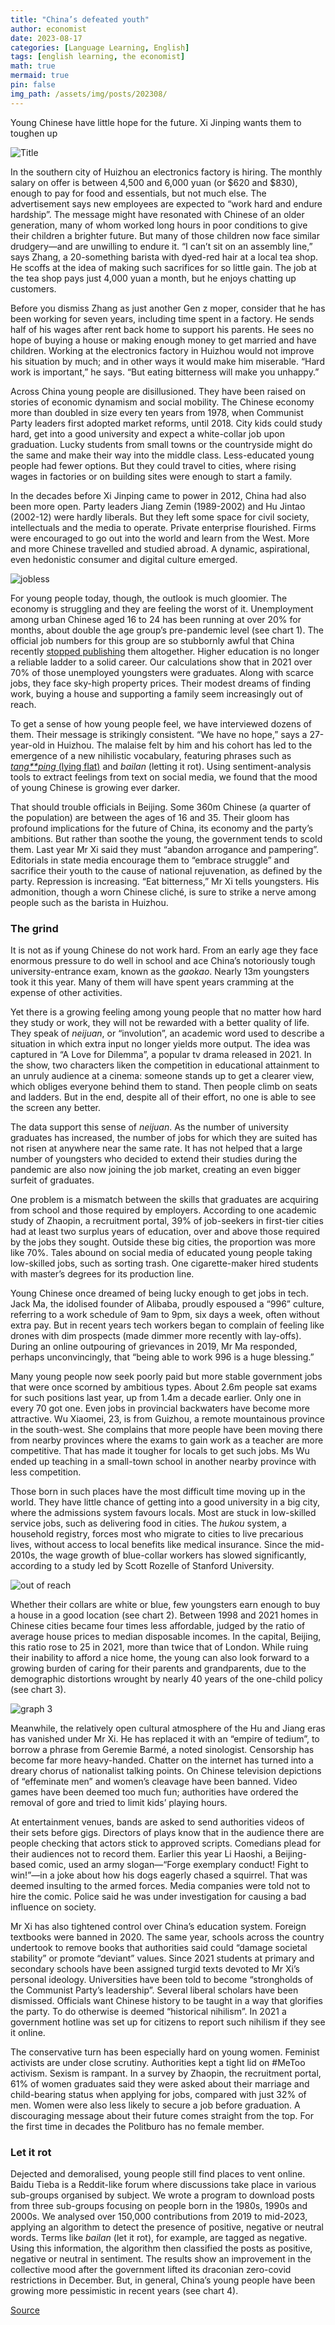 ```yaml
---
title: "China’s defeated youth"
author: economist
date: 2023-08-17
categories: [Language Learning, English]
tags: [english learning, the economist]
math: true
mermaid: true
pin: false
img_path: /assets/img/posts/202308/
---
```


Young Chinese have little hope for the future. Xi Jinping wants them to toughen up

![Title](20230819_FBP002.avif)

In the southern city of Huizhou an electronics factory is hiring. The monthly salary on offer is between 4,500 and 6,000 yuan (or $620 and $830), enough to pay for food and essentials, but not much else. The advertisement says new employees are expected to “work hard and endure hardship”. The message might have resonated with Chinese of an older generation, many of whom worked long hours in poor conditions to give their children a brighter future. But many of those children now face similar drudgery—and are unwilling to endure it. “I can’t sit on an assembly line,” says Zhang, a 20-something barista with dyed-red hair at a local tea shop. He scoffs at the idea of making such sacrifices for so little gain. The job at the tea shop pays just 4,000 yuan a month, but he enjoys chatting up customers.

Before you dismiss Zhang as just another Gen z moper, consider that he has been working for seven years, including time spent in a factory. He sends half of his wages after rent back home to support his parents. He sees no hope of buying a house or making enough money to get married and have children. Working at the electronics factory in Huizhou would not improve his situation by much; and in other ways it would make him miserable. “Hard work is important,” he says. “But eating bitterness will make you unhappy.”

Across China young people are disillusioned. They have been raised on stories of economic dynamism and social mobility. The Chinese economy more than doubled in size every ten years from 1978, when Communist Party leaders first adopted market reforms, until 2018. City kids could study hard, get into a good university and expect a white-collar job upon graduation. Lucky students from small towns or the countryside might do the same and make their way into the middle class. Less-educated young people had fewer options. But they could travel to cities, where rising wages in factories or on building sites were enough to start a family.

In the decades before Xi Jinping came to power in 2012, China had also been more open. Party leaders Jiang Zemin (1989-2002) and Hu Jintao (2002-12) were hardly liberals. But they left some space for civil society, intellectuals and the media to operate. Private enterprise flourished. Firms were encouraged to go out into the world and learn from the West. More and more Chinese travelled and studied abroad. A dynamic, aspirational, even hedonistic consumer and digital culture emerged.

![jobless](20230819_FBC161.png)

For young people today, though, the outlook is much gloomier. The economy is struggling and they are feeling the worst of it. Unemployment among urban Chinese aged 16 to 24 has been running at over 20% for months, about double the age group’s pre-pandemic level (see chart 1). The official job numbers for this group are so stubbornly awful that China recently [stopped publishing](https://www.economist.com/finance-and-economics/2023/08/17/chinas-consumers-officials-and-statisticians-all-lack-confidence) them altogether. Higher education is no longer a reliable ladder to a solid career. Our calculations show that in 2021 over 70% of those unemployed youngsters were graduates. Along with scarce jobs, they face sky-high property prices. Their modest dreams of finding work, buying a house and supporting a family seem increasingly out of reach.

To get a sense of how young people feel, we have interviewed dozens of them. Their message is strikingly consistent. “We have no hope,” says a 27-year-old in Huizhou. The malaise felt by him and his cohort has led to the emergence of a new nihilistic vocabulary, featuring phrases such as [*tang**ping* (lying flat)](https://www.economist.com/china/2021/07/03/china-urges-its-people-to-struggle-some-say-no) and *bailan* (letting it rot). Using sentiment-analysis tools to extract feelings from text on social media, we found that the mood of young Chinese is growing ever darker.

That should trouble officials in Beijing. Some 360m Chinese (a quarter of the population) are between the ages of 16 and 35. Their gloom has profound implications for the future of China, its economy and the party’s ambitions. But rather than soothe the young, the government tends to scold them. Last year Mr Xi said they must “abandon arrogance and pampering”. Editorials in state media encourage them to “embrace struggle” and sacrifice their youth to the cause of national rejuvenation, as defined by the party. Repression is increasing. “Eat bitterness,” Mr Xi tells youngsters. His admonition, though a worn Chinese cliché, is sure to strike a nerve among people such as the barista in Huizhou.

### The grind

It is not as if young Chinese do not work hard. From an early age they face enormous pressure to do well in school and ace China’s notoriously tough university-entrance exam, known as the *gaokao*. Nearly 13m youngsters took it this year. Many of them will have spent years cramming at the expense of other activities.

Yet there is a growing feeling among young people that no matter how hard they study or work, they will not be rewarded with a better quality of life. They speak of *neijuan*, or “involution”, an academic word used to describe a situation in which extra input no longer yields more output. The idea was captured in “A Love for Dilemma”, a popular tv drama released in 2021. In the show, two characters liken the competition in educational attainment to an unruly audience at a cinema: someone stands up to get a clearer view, which obliges everyone behind them to stand. Then people climb on seats and ladders. But in the end, despite all of their effort, no one is able to see the screen any better.

The data support this sense of *neijuan*. As the number of university graduates has increased, the number of jobs for which they are suited has not risen at anywhere near the same rate. It has not helped that a large number of youngsters who decided to extend their studies during the pandemic are also now joining the job market, creating an even bigger surfeit of graduates.

One problem is a mismatch between the skills that graduates are acquiring from school and those required by employers. According to one academic study of Zhaopin, a recruitment portal, 39% of job-seekers in first-tier cities had at least two surplus years of education, over and above those required by the jobs they sought. Outside these big cities, the proportion was more like 70%. Tales abound on social media of educated young people taking low-skilled jobs, such as sorting trash. One cigarette-maker hired students with master’s degrees for its production line.

Young Chinese once dreamed of being lucky enough to get jobs in tech. Jack Ma, the idolised founder of Alibaba, proudly espoused a “996” culture, referring to a work schedule of 9am to 9pm, six days a week, often without extra pay. But in recent years tech workers began to complain of feeling like drones with dim prospects (made dimmer more recently with lay-offs). During an online outpouring of grievances in 2019, Mr Ma responded, perhaps unconvincingly, that “being able to work 996 is a huge blessing.”

Many young people now seek poorly paid but more stable government jobs that were once scorned by ambitious types. About 2.6m people sat exams for such positions last year, up from 1.4m a decade earlier. Only one in every 70 got one. Even jobs in provincial backwaters have become more attractive. Wu Xiaomei, 23, is from Guizhou, a remote mountainous province in the south-west. She complains that more people have been moving there from nearby provinces where the exams to gain work as a teacher are more competitive. That has made it tougher for locals to get such jobs. Ms Wu ended up teaching in a small-town school in another nearby province with less competition.

Those born in such places have the most difficult time moving up in the world. They have little chance of getting into a good university in a big city, where the admissions system favours locals. Most are stuck in low-skilled service jobs, such as delivering food in cities. The *hukou* system, a household registry, forces most who migrate to cities to live precarious lives, without access to local benefits like medical insurance. Since the mid-2010s, the wage growth of blue-collar workers has slowed significantly, according to a study led by Scott Rozelle of Stanford University.

![out of reach](20230819_FBC193.png)

Whether their collars are white or blue, few youngsters earn enough to buy a house in a good location (see chart 2). Between 1998 and 2021 homes in Chinese cities became four times less affordable, judged by the ratio of average house prices to median disposable incomes. In the capital, Beijing, this ratio rose to 25 in 2021, more than twice that of London. While ruing their inability to afford a nice home, the young can also look forward to a growing burden of caring for their parents and grandparents, due to the demographic distortions wrought by nearly 40 years of the one-child policy (see chart 3).

![graph 3](20230819_FBC182.png)

Meanwhile, the relatively open cultural atmosphere of the Hu and Jiang eras has vanished under Mr Xi. He has replaced it with an “empire of tedium”, to borrow a phrase from Geremie Barmé, a noted sinologist. Censorship has become far more heavy-handed. Chatter on the internet has turned into a dreary chorus of nationalist talking points. On Chinese television depictions of “effeminate men” and women’s cleavage have been banned. Video games have been deemed too much fun; authorities have ordered the removal of gore and tried to limit kids’ playing hours.

At entertainment venues, bands are asked to send authorities videos of their sets before gigs. Directors of plays know that in the audience there are people checking that actors stick to approved scripts. Comedians plead for their audiences not to record them. Earlier this year Li Haoshi, a Beijing-based comic, used an army slogan—“Forge exemplary conduct! Fight to win!”—in a joke about how his dogs eagerly chased a squirrel. That was deemed insulting to the armed forces. Media companies were told not to hire the comic. Police said he was under investigation for causing a bad influence on society.

Mr Xi has also tightened control over China’s education system. Foreign textbooks were banned in 2020. The same year, schools across the country undertook to remove books that authorities said could “damage societal stability” or promote “deviant” values. Since 2021 students at primary and secondary schools have been assigned turgid texts devoted to Mr Xi’s personal ideology. Universities have been told to become “strongholds of the Communist Party’s leadership”. Several liberal scholars have been dismissed. Officials want Chinese history to be taught in a way that glorifies the party. To do otherwise is deemed “historical nihilism”. In 2021 a government hotline was set up for citizens to report such nihilism if they see it online.

The conservative turn has been especially hard on young women. Feminist activists are under close scrutiny. Authorities kept a tight lid on #MeToo activism. Sexism is rampant. In a survey by Zhaopin, the recruitment portal, 61% of women graduates said they were asked about their marriage and child-bearing status when applying for jobs, compared with just 32% of men. Women were also less likely to secure a job before graduation. A discouraging message about their future comes straight from the top. For the first time in decades the Politburo has no female member.

### Let it rot

Dejected and demoralised, young people still find places to vent online. Baidu Tieba is a Reddit-like forum where discussions take place in various sub-groups organised by subject. We wrote a program to download posts from three sub-groups focusing on people born in the 1980s, 1990s and 2000s. We analysed over 150,000 contributions from 2019 to mid-2023, applying an algorithm to detect the presence of positive, negative or neutral words. Terms like *bailan* (let it rot), for example, are tagged as negative. Using this information, the algorithm then classified the posts as positive, negative or neutral in sentiment. The results show an improvement in the collective mood after the government lifted its draconian zero-covid restrictions in December. But, in general, China’s young people have been growing more pessimistic in recent years (see chart 4).

[Source](https://www.economist.com/briefing/2023/08/17/chinas-defeated-youth)
